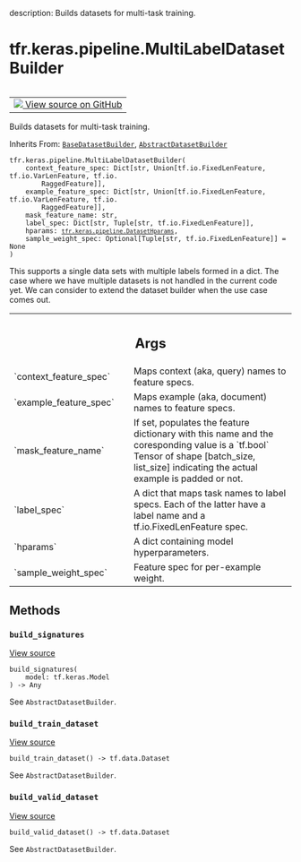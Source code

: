 description: Builds datasets for multi-task training.

<div itemscope itemtype="http://developers.google.com/ReferenceObject">
<meta itemprop="name" content="tfr.keras.pipeline.MultiLabelDatasetBuilder" />
<meta itemprop="path" content="Stable" />
<meta itemprop="property" content="__init__"/>
<meta itemprop="property" content="build_signatures"/>
<meta itemprop="property" content="build_train_dataset"/>
<meta itemprop="property" content="build_valid_dataset"/>
</div>

# tfr.keras.pipeline.MultiLabelDatasetBuilder

<!-- Insert buttons and diff -->

<table class="tfo-notebook-buttons tfo-api nocontent" align="left">
<td>
  <a target="_blank" href="https://github.com/tensorflow/ranking/tree/master/tensorflow_ranking/python/keras/pipeline.py#L585-L654">
    <img src="https://www.tensorflow.org/images/GitHub-Mark-32px.png" />
    View source on GitHub
  </a>
</td>
</table>

Builds datasets for multi-task training.

Inherits From:
[`BaseDatasetBuilder`](../../../tfr/keras/pipeline/BaseDatasetBuilder.md),
[`AbstractDatasetBuilder`](../../../tfr/keras/pipeline/AbstractDatasetBuilder.md)

<pre class="devsite-click-to-copy prettyprint lang-py tfo-signature-link">
<code>tfr.keras.pipeline.MultiLabelDatasetBuilder(
    context_feature_spec: Dict[str, Union[tf.io.FixedLenFeature, tf.io.VarLenFeature, tf.io.
        RaggedFeature]],
    example_feature_spec: Dict[str, Union[tf.io.FixedLenFeature, tf.io.VarLenFeature, tf.io.
        RaggedFeature]],
    mask_feature_name: str,
    label_spec: Dict[str, Tuple[str, tf.io.FixedLenFeature]],
    hparams: <a href="../../../tfr/keras/pipeline/DatasetHparams.md"><code>tfr.keras.pipeline.DatasetHparams</code></a>,
    sample_weight_spec: Optional[Tuple[str, tf.io.FixedLenFeature]] = None
)
</code></pre>

<!-- Placeholder for "Used in" -->

This supports a single data sets with multiple labels formed in a dict. The case
where we have multiple datasets is not handled in the current code yet. We can
consider to extend the dataset builder when the use case comes out.

<!-- Tabular view -->
 <table class="responsive fixed orange">
<colgroup><col width="214px"><col></colgroup>
<tr><th colspan="2"><h2 class="add-link">Args</h2></th></tr>

<tr>
<td>
`context_feature_spec`
</td>
<td>
Maps context (aka, query) names to feature specs.
</td>
</tr><tr>
<td>
`example_feature_spec`
</td>
<td>
Maps example (aka, document) names to feature specs.
</td>
</tr><tr>
<td>
`mask_feature_name`
</td>
<td>
If set, populates the feature dictionary with this name
and the coresponding value is a `tf.bool` Tensor of shape [batch_size,
list_size] indicating the actual example is padded or not.
</td>
</tr><tr>
<td>
`label_spec`
</td>
<td>
A dict that maps task names to label specs. Each of the latter
have a label name and a tf.io.FixedLenFeature spec.
</td>
</tr><tr>
<td>
`hparams`
</td>
<td>
A dict containing model hyperparameters.
</td>
</tr><tr>
<td>
`sample_weight_spec`
</td>
<td>
Feature spec for per-example weight.
</td>
</tr>
</table>

## Methods

<h3 id="build_signatures"><code>build_signatures</code></h3>

<a target="_blank" href="https://github.com/tensorflow/ranking/tree/master/tensorflow_ranking/python/keras/pipeline.py#L500-L506">View
source</a>

<pre class="devsite-click-to-copy prettyprint lang-py tfo-signature-link">
<code>build_signatures(
    model: tf.keras.Model
) -> Any
</code></pre>

See `AbstractDatasetBuilder`.

<h3 id="build_train_dataset"><code>build_train_dataset</code></h3>

<a target="_blank" href="https://github.com/tensorflow/ranking/tree/master/tensorflow_ranking/python/keras/pipeline.py#L483-L489">View
source</a>

<pre class="devsite-click-to-copy prettyprint lang-py tfo-signature-link">
<code>build_train_dataset() -> tf.data.Dataset
</code></pre>

See `AbstractDatasetBuilder`.

<h3 id="build_valid_dataset"><code>build_valid_dataset</code></h3>

<a target="_blank" href="https://github.com/tensorflow/ranking/tree/master/tensorflow_ranking/python/keras/pipeline.py#L491-L498">View
source</a>

<pre class="devsite-click-to-copy prettyprint lang-py tfo-signature-link">
<code>build_valid_dataset() -> tf.data.Dataset
</code></pre>

See `AbstractDatasetBuilder`.
